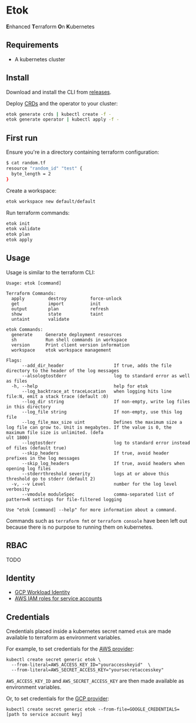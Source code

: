 # Etok

**E**nhanced **T**erraform **O**n **K**ubernetes

## Requirements

* A kubernetes cluster

## Install

Download and install the CLI from [releases](https://github.com/leg100/etok/releases).

Deploy
[CRDs](https://kubernetes.io/docs/concepts/extend-kubernetes/api-extension/custom-resources/) and the operator to your cluster:

```bash
etok generate crds | kubectl create -f -
etok generate operator | kubectl apply -f -
```

## First run

Ensure you're in a directory containing terraform configuration:

```bash
$ cat random.tf
resource "random_id" "test" {
  byte_length = 2
}
```

Create a workspace:

```bash
etok workspace new default/default
```

Run terraform commands:

```bash
etok init
etok validate
etok plan
etok apply
```

## Usage

Usage is similar to the terraform CLI:

```
Usage: etok [command]

Terraform Commands:
  apply         destroy         force-unlock
  get           import          init
  output        plan            refresh
  show          state           taint
  untaint       validate

etok Commands:
  generate     Generate deployment resources
  sh           Run shell commands in workspace
  version      Print client version information
  workspace    etok workspace management

Flags:
      --add_dir_header                   If true, adds the file directory to the header of the log messages
      --alsologtostderr                  log to standard error as well as files
  -h, --help                             help for etok
      --log_backtrace_at traceLocation   when logging hits line file:N, emit a stack trace (default :0)
      --log_dir string                   If non-empty, write log files in this directory
      --log_file string                  If non-empty, use this log file
      --log_file_max_size uint           Defines the maximum size a log file can grow to. Unit is megabytes. If the value is 0, the maximum file size is unlimited. (defa
ult 1800)
      --logtostderr                      log to standard error instead of files (default true)
      --skip_headers                     If true, avoid header prefixes in the log messages
      --skip_log_headers                 If true, avoid headers when opening log files
      --stderrthreshold severity         logs at or above this threshold go to stderr (default 2)
  -v, --v Level                          number for the log level verbosity
      --vmodule moduleSpec               comma-separated list of pattern=N settings for file-filtered logging

Use "etok [command] --help" for more information about a command.

```

Commands such as `terraform fmt` or `terraform console` have been left out because there is no purpose to running them on kubernetes.

## RBAC

TODO

## Identity

* [GCP Workload Identity](https://cloud.google.com/kubernetes-engine/docs/how-to/workload-identity)
* [AWS IAM roles for service accounts](https://docs.aws.amazon.com/eks/latest/userguide/iam-roles-for-service-accounts.html)

## Credentials

Credentials placed inside a kubernetes secret named `etok` are made available to terraform as environment variables.

For example, to set credentials for the [AWS provider](https://www.terraform.io/docs/providers/aws/index.html):

```
kubectl create secret generic etok \
  --from-literal=AWS_ACCESS_KEY_ID="youraccesskeyid"  \
  --from-literal=AWS_SECRET_ACCESS_KEY="yoursecretaccesskey"
```

`AWS_ACCESS_KEY_ID` and `AWS_SECRET_ACCESS_KEY` are then made available as environment variables.

Or, to set credentials for the [GCP provider](https://www.terraform.io/docs/providers/google/guides/provider_reference.html#full-reference):

```
kubectl create secret generic etok --from-file=GOOGLE_CREDENTIALS=[path to service account key]
```
